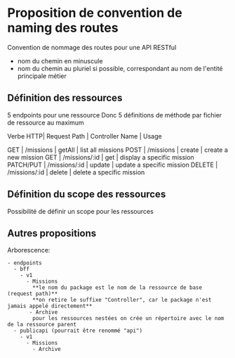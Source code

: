 # Proposition de convention de naming des routes

Convention de nommage des routes pour une API RESTful

- nom du chemin en minuscule
- nom du chemin au pluriel si possible, correspondant au nom de l'entité principale métier

## Définition des ressources

5 endpoints pour une ressource
Donc 5 définitions de méthode par fichier de ressource au maximum

Verbe HTTP| Request Path       | Controller Name   | Usage

GET       | /missions          | getAll            | list all missions
POST      | /missions          | create            | create a new mission
GET       | /missions/:id      | get               | display a specific mission
PATCH/PUT | /missions/:id      | update            | update a specific mission
DELETE    | /missions/:id      | delete            | delete a specific mission

## Définition du scope des ressources

Possibilité de définir un scope pour les ressources

## Autres propositions

Arborescence:
  
```
- endpoints
  - bff
    - v1
      - Missions 
        **le nom du package est le nom de la ressource de base (request path)**
        **on retire le suffixe "Controller", car le package n'est jamais appelé directement**
       - Archive
        pour les ressources nestées on crée un répertoire avec le nom de la ressource parent
  - publicapi (pourrait être renommé "api")
    - v1
      - Missions
        - Archive
```
